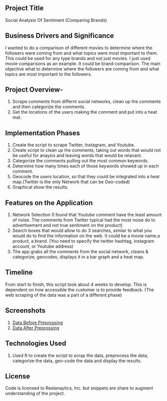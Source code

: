 

## Project Title 
Social Analysis Of Sentiment (Comparing Brands)

## Business Drivers and Significance
I wanted to do a comparison of different movies to determine where the followers were coming from and what topics were most important to them. This could be used for any type brands and not just movies. I just used movie comparisons as an example. It could be brand comparison. The main objective what to determine where the followers are coming from and what topics are most important to the followers.

## Project Overview- 
1. Scrape comments from differnt social networks, clean up the comments and then categorize the comments. 
2. Get the locations of the users making the comment and put into a heat mat.
 
## Implementation Phases
1. Create the script to scrape Twitter, Instagram, and Youtube.
2. Create script to clean up the comments, taking out words that would not be useful for anaysis and leaving words that would be relavant.
3. Categorize the comments pulling out the most common keywords.
4. Determine how many times each of those keywords showed up in each comment.
5. Geocode the users location, so that they could be integrated into a heat map.(Twitter is the only Network that can be Geo-coded)
5. Graphical show the results.

## Features on the Application
1. Network Selection (I found that Youtube comment have the least amount of noise. The comments from Twitter typical had the most noise do to advertisement and not true sentiment on the product)
2. Search boxes that would allow to do 3 searches, similar to what you would do to find the information on the web. It could be a movie name,a product, a brand. (You need to specify the twitter hashtag, instagram account, or Youtube address)
3. The app grabs all the comments from the social network, cleans & categorize, geocodes, displays it in a bar graph and a heat map.

## Timeline
From start to finish, this script took about 4 weeks to develop. This is dependent on how accessible the customer is to provide feedback. (The web scraping of the data was a part of a different phase)

## Screenshots
1. [Data Before Preprossing](/data_preparation/Film_Dataset_Before.csv)
2. [Data After Preprossing](/data_preparation/Film_Dataset_After.csv)

## Technologies Used
1. Used R to create the script to scrap the data, preprocess the data, categorize the data, geo-code the data and display the results.

## License
Code is licensed to Reelanaytics, Inc. but snippets are share to augment understanding of the project.


